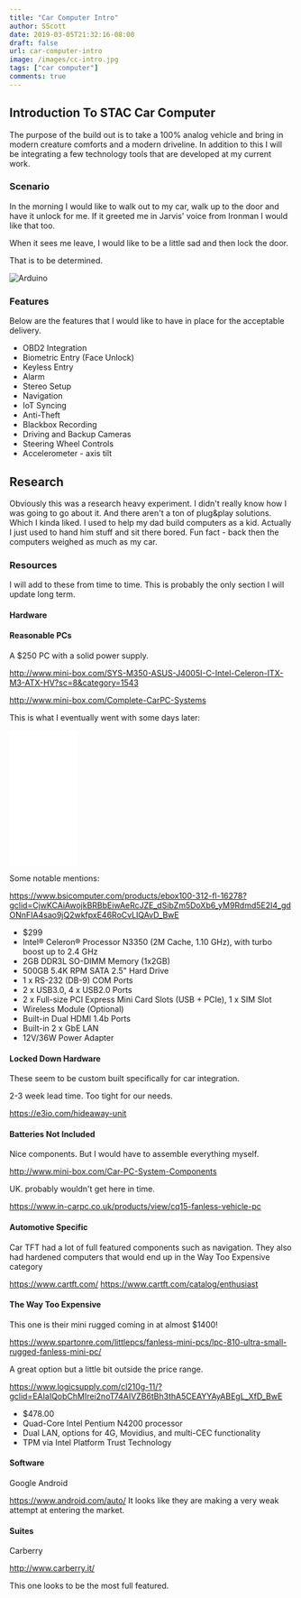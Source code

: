 ```yaml
---
title: "Car Computer Intro"
author: SScott
date: 2019-03-05T21:32:16-08:00
draft: false
url: car-computer-intro
image: /images/cc-intro.jpg
tags: ["car computer"]
comments: true
---
```


## Introduction To STAC Car Computer

The purpose of the build out is to take a 100% analog vehicle and bring in modern creature comforts and a modern driveline. In addition to this I will be integrating a few technology tools that are developed at my current work.  

### Scenario

In the morning I would like to walk out to my car, walk up to the door and have it unlock for me. If it greeted me in Jarvis' voice from Ironman I would like that too.  

When it sees me leave, I would like to be a little sad and then lock the door.


That is to be determined.


![Arduino](/images/jarvis.jpg)



### Features

Below are the features that I would like to have in place for the acceptable delivery.

* OBD2 Integration
* Biometric Entry (Face Unlock)
* Keyless Entry
* Alarm
* Stereo Setup
* Navigation
* IoT Syncing
* Anti-Theft
* Blackbox Recording
* Driving and Backup Cameras
* Steering Wheel Controls
* Accelerometer - axis tilt


## Research

Obviously this was a research heavy experiment. I didn't really know how I was going to go about it. And there aren't a ton of plug&play solutions. Which I kinda liked.  I used to help my dad build computers as a kid.  Actually I just used to hand him stuff and sit there bored.  Fun fact - back then the computers weighed as much as my car.

### Resources

I will add to these from time to time. This is probably the only section I will update long term.

#### Hardware

#### Reasonable PCs


A $250 PC with a solid power supply.

http://www.mini-box.com/SYS-M350-ASUS-J4005I-C-Intel-Celeron-ITX-M3-ATX-HV?sc=8&category=1543

http://www.mini-box.com/Complete-CarPC-Systems

This is what I eventually went with some days later:

<iframe style="width:120px;height:240px;" marginwidth="0" marginheight="0" scrolling="no" frameborder="0" src="//ws-na.amazon-adsystem.com/widgets/q?ServiceVersion=20070822&OneJS=1&Operation=GetAdHtml&MarketPlace=US&source=ac&ref=tf_til&ad_type=product_link&tracking_id=scotttactical-20&marketplace=amazon&region=US&placement=B07LC79DZ6&asins=B07LC79DZ6&linkId=127920f062688cef612e1c46944b3dd3&show_border=true&link_opens_in_new_window=true&price_color=333333&title_color=0066c0&bg_color=ffffff">
    </iframe>


Some notable mentions:


https://www.bsicomputer.com/products/ebox100-312-fl-16278?gclid=CjwKCAiAwojkBRBbEiwAeRcJZE_dSibZm5DoXb6_yM9Rdmd5E2I4_gdONnFIA4sao9jQ2wkfpxE46RoCvLIQAvD_BwE

* $299
* Intel® Celeron® Processor N3350 (2M Cache, 1.10 GHz), with turbo boost up to 2.4 GHz
* 2GB DDR3L SO-DIMM Memory (1x2GB)
* 500GB 5.4K RPM SATA 2.5" Hard Drive
* 1 x RS-232 (DB-9) COM Ports
* 2 x USB3.0, 4 x USB2.0 Ports
* 2 x Full-size PCI Express Mini Card Slots (USB + PCIe), 1 x SIM Slot
* Wireless Module (Optional)
* Built-in Dual HDMI 1.4b Ports
* Built-in 2 x GbE LAN
* 12V/36W Power Adapter


#### Locked Down Hardware


These seem to be custom built specifically for car integration.

2-3 week lead time. Too tight for our needs.

https://e3io.com/hideaway-unit



#### Batteries Not Included

Nice components. But I would have to assemble everything myself.

http://www.mini-box.com/Car-PC-System-Components


UK. probably wouldn't get here in time.

https://www.in-carpc.co.uk/products/view/cq15-fanless-vehicle-pc

#### Automotive Specific

Car TFT had a lot of full featured components such as navigation.
They also had hardened computers that would end up in the Way Too Expensive category

https://www.cartft.com/
https://www.cartft.com/catalog/enthusiast


#### The Way Too Expensive

This one is their mini rugged coming in at almost $1400!

https://www.spartonre.com/littlepcs/fanless-mini-pcs/lpc-810-ultra-small-rugged-fanless-mini-pc/


A great option but a little bit outside the price range.

https://www.logicsupply.com/cl210g-11/?gclid=EAIaIQobChMIrei2noT74AIVZB6tBh3thA5CEAYYAyABEgL_XfD_BwE

* $478.00
* Quad-Core Intel Pentium N4200 processor
* Dual LAN, options for 4G, Movidius, and multi-CEC functionality
* TPM via Intel Platform Trust Technology

#### Software


Google Android

https://www.android.com/auto/
It looks like they are making a very weak attempt at entering the market.


#### Suites

Carberry

http://www.carberry.it/

This one looks to be the most full featured.
